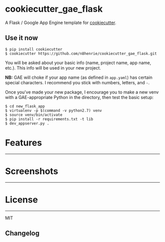 # cookiecutter_gae_flask

A Flask / Google App Engine template for [cookiecutter](https://github.com/audreyr/cookiecutter).

## Use it now

    $ pip install cookiecutter
    $ cookiecutter https://github.com/n8henrie/cookiecutter_gae_flask.git

You will be asked about your basic info (name, project name, app name, etc.).
This info will be used in your new project.

**NB:** GAE will choke if your app name (as defined in `app.yaml`) has certain
special characters. I recommend you stick with numbers, letters, and `-`.

Once you've made your new package,
I encourage you to make a new venv with a GAE-appropriate Python in the
directory, then test the basic setup:

    $ cd new_flask_app
    $ virtualenv -p $(command -v python2.7) venv
    $ source venv/bin/activate
    $ pip install -r requirements.txt -t lib
    $ dev_appserver.py .

# Features
--------

# Screenshots
-----------

# License
-------

MIT

Changelog
---------


